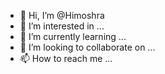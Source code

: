 - 👋 Hi, I’m @Himoshra
- 👀 I’m interested in ...
- 🌱 I’m currently learning ...
- 💞️ I’m looking to collaborate on ...
- 📫 How to reach me ...

<!---
Himoshra/Himoshra is a ✨ special ✨ repository because its `README.md` (this file) appears on your GitHub profile.
You can click the Preview link to take a look at your changes.
--->
